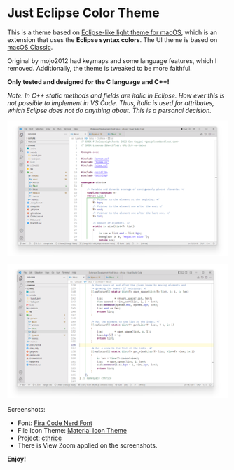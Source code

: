 # Just Eclipse Color Theme

This is a theme based on
[Eclipse-like light theme for macOS](https://marketplace.visualstudio.com/items?itemName=mojo2012.vscode-eclipse-theme),
which is an extension that uses the **Eclipse syntax colors**. The UI theme is
based on
[macOS Classic](https://marketplace.visualstudio.com/items?itemName=huacnlee.theme-macos-classic).

Original by mojo2012 had keymaps and some language features, which I removed.
Additionally, the theme is tweaked to be more faithful.

**Only tested and designed for the C language and C++!**

_Note: In C++ static methods and fields are italic in Eclipse. How ever this is
not possible to implement in VS Code. Thus, italic is used for attributes, which
Eclipse does not do anything about. This is a personal decision._

![Screenshot1](https://raw.githubusercontent.com/calestialgem/vscode-eclipse-theme/main/resources/screenshot1.png "Screenshot1")

![Screenshot2](https://raw.githubusercontent.com/calestialgem/vscode-eclipse-theme/main/resources/screenshot2.png "Screenshot2")

Screenshots:

- Font: [Fira Code Nerd Font](https://www.nerdfonts.com/font-downloads)
- File Icon Theme:
  [Material Icon Theme](https://marketplace.visualstudio.com/items?itemName=PKief.material-icon-theme)
- Project: [cthrice](https://github.com/calestialgem/cthrice)
- There is View Zoom applied on the screenshots.

**Enjoy!**
